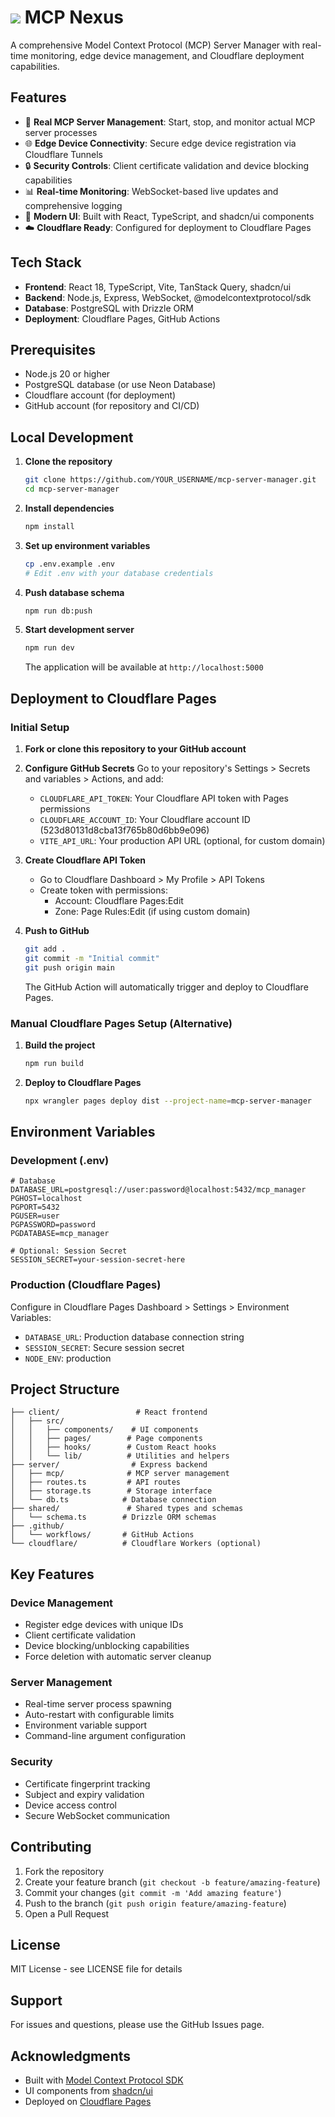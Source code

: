 # ![](https://github.com/user-attachments/assets/b9151e5c-5604-40b9-93c1-f7ce975ef75a) MCP Nexus

A comprehensive Model Context Protocol (MCP) Server Manager with real-time monitoring, edge device management, and Cloudflare deployment capabilities.

## Features

- 🚀 **Real MCP Server Management**: Start, stop, and monitor actual MCP server processes
- 🌐 **Edge Device Connectivity**: Secure edge device registration via Cloudflare Tunnels
- 🔒 **Security Controls**: Client certificate validation and device blocking capabilities
- 📊 **Real-time Monitoring**: WebSocket-based live updates and comprehensive logging
- 🎯 **Modern UI**: Built with React, TypeScript, and shadcn/ui components
- ☁️ **Cloudflare Ready**: Configured for deployment to Cloudflare Pages

## Tech Stack

- **Frontend**: React 18, TypeScript, Vite, TanStack Query, shadcn/ui
- **Backend**: Node.js, Express, WebSocket, @modelcontextprotocol/sdk
- **Database**: PostgreSQL with Drizzle ORM
- **Deployment**: Cloudflare Pages, GitHub Actions

## Prerequisites

- Node.js 20 or higher
- PostgreSQL database (or use Neon Database)
- Cloudflare account (for deployment)
- GitHub account (for repository and CI/CD)

## Local Development

1. **Clone the repository**
   ```bash
   git clone https://github.com/YOUR_USERNAME/mcp-server-manager.git
   cd mcp-server-manager
   ```

2. **Install dependencies**
   ```bash
   npm install
   ```

3. **Set up environment variables**
   ```bash
   cp .env.example .env
   # Edit .env with your database credentials
   ```

4. **Push database schema**
   ```bash
   npm run db:push
   ```

5. **Start development server**
   ```bash
   npm run dev
   ```

   The application will be available at `http://localhost:5000`

## Deployment to Cloudflare Pages

### Initial Setup

1. **Fork or clone this repository to your GitHub account**

2. **Configure GitHub Secrets**
   Go to your repository's Settings > Secrets and variables > Actions, and add:
   - `CLOUDFLARE_API_TOKEN`: Your Cloudflare API token with Pages permissions
   - `CLOUDFLARE_ACCOUNT_ID`: Your Cloudflare account ID (523d80131d8cba13f765b80d6bb9e096)
   - `VITE_API_URL`: Your production API URL (optional, for custom domain)

3. **Create Cloudflare API Token**
   - Go to Cloudflare Dashboard > My Profile > API Tokens
   - Create token with permissions:
     - Account: Cloudflare Pages:Edit
     - Zone: Page Rules:Edit (if using custom domain)

4. **Push to GitHub**
   ```bash
   git add .
   git commit -m "Initial commit"
   git push origin main
   ```

   The GitHub Action will automatically trigger and deploy to Cloudflare Pages.

### Manual Cloudflare Pages Setup (Alternative)

1. **Build the project**
   ```bash
   npm run build
   ```

2. **Deploy to Cloudflare Pages**
   ```bash
   npx wrangler pages deploy dist --project-name=mcp-server-manager
   ```

## Environment Variables

### Development (.env)
```env
# Database
DATABASE_URL=postgresql://user:password@localhost:5432/mcp_manager
PGHOST=localhost
PGPORT=5432
PGUSER=user
PGPASSWORD=password
PGDATABASE=mcp_manager

# Optional: Session Secret
SESSION_SECRET=your-session-secret-here
```

### Production (Cloudflare Pages)
Configure in Cloudflare Pages Dashboard > Settings > Environment Variables:
- `DATABASE_URL`: Production database connection string
- `SESSION_SECRET`: Secure session secret
- `NODE_ENV`: production

## Project Structure

```
├── client/                 # React frontend
│   ├── src/
│   │   ├── components/    # UI components
│   │   ├── pages/        # Page components
│   │   ├── hooks/        # Custom React hooks
│   │   └── lib/          # Utilities and helpers
├── server/                # Express backend
│   ├── mcp/              # MCP server management
│   ├── routes.ts         # API routes
│   ├── storage.ts        # Storage interface
│   └── db.ts            # Database connection
├── shared/               # Shared types and schemas
│   └── schema.ts        # Drizzle ORM schemas
├── .github/
│   └── workflows/       # GitHub Actions
└── cloudflare/          # Cloudflare Workers (optional)
```

## Key Features

### Device Management
- Register edge devices with unique IDs
- Client certificate validation
- Device blocking/unblocking capabilities
- Force deletion with automatic server cleanup

### Server Management
- Real-time server process spawning
- Auto-restart with configurable limits
- Environment variable support
- Command-line argument configuration

### Security
- Certificate fingerprint tracking
- Subject and expiry validation
- Device access control
- Secure WebSocket communication

## Contributing

1. Fork the repository
2. Create your feature branch (`git checkout -b feature/amazing-feature`)
3. Commit your changes (`git commit -m 'Add amazing feature'`)
4. Push to the branch (`git push origin feature/amazing-feature`)
5. Open a Pull Request

## License

MIT License - see LICENSE file for details

## Support

For issues and questions, please use the GitHub Issues page.

## Acknowledgments

- Built with [Model Context Protocol SDK](https://github.com/modelcontextprotocol/sdk)
- UI components from [shadcn/ui](https://ui.shadcn.com)
- Deployed on [Cloudflare Pages](https://pages.cloudflare.com)
